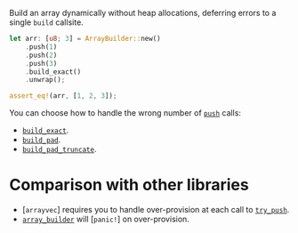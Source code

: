 <!-- cargo-rdme start -->

Build an array dynamically without heap allocations, deferring errors to a
single `build` callsite.

```rust
let arr: [u8; 3] = ArrayBuilder::new()
    .push(1)
    .push(2)
    .push(3)
    .build_exact()
    .unwrap();

assert_eq!(arr, [1, 2, 3]);
```

You can choose how to handle the wrong number of [`push`](ArrayBuilder::push)
calls:
- [`build_exact`](ArrayBuilder::build_exact).
- [`build_pad`](ArrayBuilder::build_pad).
- [`build_pad_truncate`](ArrayBuilder::build_pad_truncate).

# Comparison with other libraries
- [`arrayvec`] requires you to handle over-provision at each call to [`try_push`](arrayvec::ArrayVec::try_push).
- [`array_builder`](https://docs.rs/array_builder/latest/array_builder/) will
  [`panic!`] on over-provision.

<!-- cargo-rdme end -->
